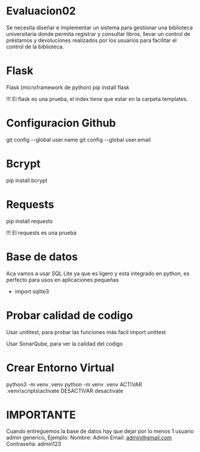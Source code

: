 # Evaluacion02
Se necesita diseñar e implementar un sistema para gestionar una biblioteca universitaria donde permita registrar y consultar libros, llevar un control de préstamos y devoluciones realizados por los usuarios para facilitar el control de la biblioteca.

# Flask
Flask (microframework de python)
pip install flask

!!! El flask es una prueba, el index tiene que estar en la carpeta templates. 
# Configuracion Github
 git config --global user.name
 git config --global user.email

# Bcrypt
pip install bcrypt

# Requests
pip install requests

!!! El requests es una prueba

# Base de datos
Aca vamos a usar SQL Lite ya que es ligero y esta integrado en python, es perfecto para usos en aplicaciones pequeñas
- import sqlite3

# Probar calidad de codigo
Usar unititest, para probar las funciones más facil
    import unittest

Usar SonarQube, para ver la calidad del codigo

# Crear Entorno Virtual
python3 -m venv .venv
python -m venv .venv
    ACTIVAR
    .venv\scripts\activate
    DESACTIVAR
    desactivate

# IMPORTANTE
Cuando entreguemos la base de datos hay que dejar por lo menos 1 usuario admin generico, Ejemplo: Nombre: Admin Email: admin@gmail.com Contraseña: admin123